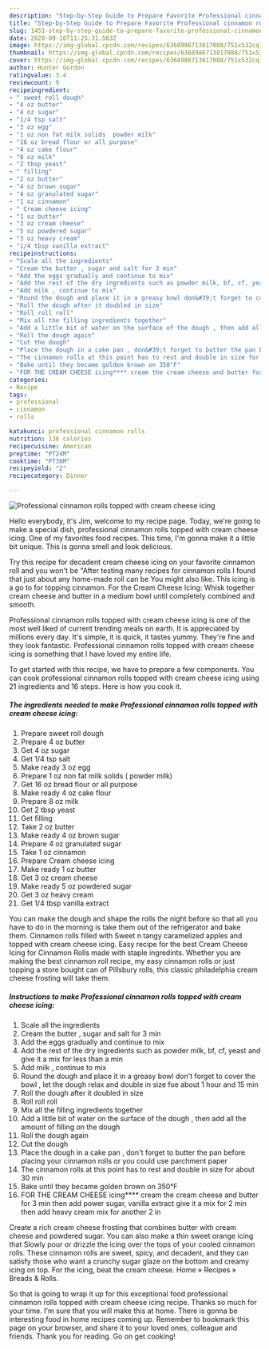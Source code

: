 ```yaml
---
description: "Step-by-Step Guide to Prepare Favorite Professional cinnamon rolls topped with cream cheese icing"
title: "Step-by-Step Guide to Prepare Favorite Professional cinnamon rolls topped with cream cheese icing"
slug: 1451-step-by-step-guide-to-prepare-favorite-professional-cinnamon-rolls-topped-with-cream-cheese-icing
date: 2020-09-16T11:25:31.583Z
image: https://img-global.cpcdn.com/recipes/6368986713817088/751x532cq70/professional-cinnamon-rolls-topped-with-cream-cheese-icing-recipe-main-photo.jpg
thumbnail: https://img-global.cpcdn.com/recipes/6368986713817088/751x532cq70/professional-cinnamon-rolls-topped-with-cream-cheese-icing-recipe-main-photo.jpg
cover: https://img-global.cpcdn.com/recipes/6368986713817088/751x532cq70/professional-cinnamon-rolls-topped-with-cream-cheese-icing-recipe-main-photo.jpg
author: Hunter Gordon
ratingvalue: 3.4
reviewcount: 9
recipeingredient:
- " sweet roll dough"
- "4 oz butter"
- "4 oz sugar"
- "1/4 tsp salt"
- "3 oz egg"
- "1 oz non fat milk solids  powder milk"
- "16 oz bread flour or all purpose"
- "4 oz cake flour"
- "8 oz milk"
- "2 tbsp yeast"
- " filling"
- "2 oz butter"
- "4 oz brown sugar"
- "4 oz granulated sugar"
- "1 oz cinnamon"
- " Cream cheese icing"
- "1 oz butter"
- "3 oz cream cheese"
- "5 oz powdered sugar"
- "3 oz heavy cream"
- "1/4 tbsp vanilla extract"
recipeinstructions:
- "Scale all the ingredients"
- "Cream the butter , sugar and salt for 3 min"
- "Add the eggs gradually and continue to mix"
- "Add the rest of the dry ingredients such as powder milk, bf, cf, yeast and give it a mix for less than a min"
- "Add milk , continue to mix"
- "Round the dough and place it in a greasy bowl don&#39;t forget to cover the bowl , let the dough relax and double in size foe about 1 hour and 15 min"
- "Roll the dough after it doubled in size"
- "Roll roll roll"
- "Mix all the filling ingredients together"
- "Add a little bit of water on the surface of the dough , then add all the amount of filling on the dough"
- "Roll the dough again"
- "Cut the dough"
- "Place the dough in a cake pan , don&#39;t forget to butter the pan before placing your cinnamon rolls or you could use parchment paper"
- "The cinnamon rolls at this point has to rest and double in size for about 30 min"
- "Bake until they became golden brown on 350°F"
- "FOR THE CREAM CHEESE icing**** cream the cream cheese and butter for 3 min then add power sugar, vanilla extract give it a mix for 2 min then add heavy cream mix for another 2  in"
categories:
- Recipe
tags:
- professional
- cinnamon
- rolls

katakunci: professional cinnamon rolls 
nutrition: 136 calories
recipecuisine: American
preptime: "PT24M"
cooktime: "PT36M"
recipeyield: "2"
recipecategory: Dinner

---
```



![Professional cinnamon rolls topped with cream cheese icing](https://img-global.cpcdn.com/recipes/6368986713817088/751x532cq70/professional-cinnamon-rolls-topped-with-cream-cheese-icing-recipe-main-photo.jpg)

Hello everybody, it's Jim, welcome to my recipe page. Today, we're going to make a special dish, professional cinnamon rolls topped with cream cheese icing. One of my favorites food recipes. This time, I'm gonna make it a little bit unique. This is gonna smell and look delicious.

Try this recipe for decadent cream cheese icing on your favorite cinnamon roll and you won&#39;t be &#34;After testing many recipes for cinnamon rolls I found that just about any home-made roll can be You might also like. This icing is a go to for topping cinnamon. For the Cream Cheese Icing: Whisk together cream cheese and butter in a medium bowl until completely combined and smooth.

Professional cinnamon rolls topped with cream cheese icing is one of the most well liked of current trending meals on earth. It is appreciated by millions every day. It's simple, it is quick, it tastes yummy. They're fine and they look fantastic. Professional cinnamon rolls topped with cream cheese icing is something that I have loved my entire life.


To get started with this recipe, we have to prepare a few components. You can cook professional cinnamon rolls topped with cream cheese icing using 21 ingredients and 16 steps. Here is how you cook it.

<!--inarticleads1-->

##### The ingredients needed to make Professional cinnamon rolls topped with cream cheese icing:

1. Prepare  sweet roll dough
1. Prepare 4 oz butter
1. Get 4 oz sugar
1. Get 1/4 tsp salt
1. Make ready 3 oz egg
1. Prepare 1 oz non fat milk solids ( powder milk)
1. Get 16 oz bread flour or all purpose
1. Make ready 4 oz cake flour
1. Prepare 8 oz milk
1. Get 2 tbsp yeast
1. Get  filling
1. Take 2 oz butter
1. Make ready 4 oz brown sugar
1. Prepare 4 oz granulated sugar
1. Take 1 oz cinnamon
1. Prepare  Cream cheese icing
1. Make ready 1 oz butter
1. Get 3 oz cream cheese
1. Make ready 5 oz powdered sugar
1. Get 3 oz heavy cream
1. Get 1/4 tbsp vanilla extract


You can make the dough and shape the rolls the night before so that all you have to do in the morning is take them out of the refrigerator and bake them. Cinnamon rolls filled with Sweet n tangy caramelized apples and topped with cream cheese icing. Easy recipe for the best Cream Cheese Icing for Cinnamon Rolls made with staple ingredints. Whether you are making the best cinnamon roll recipe, my easy cinnamon rolls or just topping a store bought can of Pillsbury rolls, this classic philadelphia cream cheese frosting will take them. 

<!--inarticleads2-->

##### Instructions to make Professional cinnamon rolls topped with cream cheese icing:

1. Scale all the ingredients
1. Cream the butter , sugar and salt for 3 min
1. Add the eggs gradually and continue to mix
1. Add the rest of the dry ingredients such as powder milk, bf, cf, yeast and give it a mix for less than a min
1. Add milk , continue to mix
1. Round the dough and place it in a greasy bowl don&#39;t forget to cover the bowl , let the dough relax and double in size foe about 1 hour and 15 min
1. Roll the dough after it doubled in size
1. Roll roll roll
1. Mix all the filling ingredients together
1. Add a little bit of water on the surface of the dough , then add all the amount of filling on the dough
1. Roll the dough again
1. Cut the dough
1. Place the dough in a cake pan , don&#39;t forget to butter the pan before placing your cinnamon rolls or you could use parchment paper
1. The cinnamon rolls at this point has to rest and double in size for about 30 min
1. Bake until they became golden brown on 350°F
1. FOR THE CREAM CHEESE icing**** cream the cream cheese and butter for 3 min then add power sugar, vanilla extract give it a mix for 2 min then add heavy cream mix for another 2  in


Create a rich cream cheese frosting that combines butter with cream cheese and powdered sugar. You can also make a thin sweet orange icing that Slowly pour or drizzle the icing over the tops of your cooled cinnamon rolls. These cinnamon rolls are sweet, spicy, and decadent, and they can satisfy those who want a crunchy sugar glaze on the bottom and creamy icing on top. For the icing, beat the cream cheese. Home » Recipes » Breads &amp; Rolls. 

So that is going to wrap it up for this exceptional food professional cinnamon rolls topped with cream cheese icing recipe. Thanks so much for your time. I'm sure that you will make this at home. There is gonna be interesting food in home recipes coming up. Remember to bookmark this page on your browser, and share it to your loved ones, colleague and friends. Thank you for reading. Go on get cooking!
